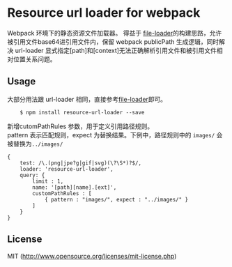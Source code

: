 # Resource url loader for webpack

Webpack 环境下的静态资源文件加载器。
得益于 [file-loader]()的构建思路，允许被引用文件base64进引用文件内，保留 webpack publicPath 生成逻辑，同时解决 url-loader 显式指定[path]和[context]无法正确解析引用文件和被引用文件相对位置关系问题。

## Usage  
大部分用法跟 url-loader 相同，直接参考[file-loader]()即可。

```
	$ npm install resource-url-loader --save	
```

新增cutomPathRules 参数，用于定义引用路径规则。   
pattern 表示匹配规则，expect 为替换结果。下例中，路径规则中的 `images/` 会被替换为`../images/` 

```
{
	test: /\.(png|jpe?g|gif|svg)(\?\S*)?$/,
	loader: 'resource-url-loader',
	query: {
		limit : 1,
		name: '[path][name].[ext]',
		customPathRules : [
			{ pattern : "images/", expect : "../images/" }
		]
	}
}
```




## License

MIT (http://www.opensource.org/licenses/mit-license.php)


[file-loader]:https://github.com/webpack/file-loader
[url-loader]:https://github.com/webpack/url-loader